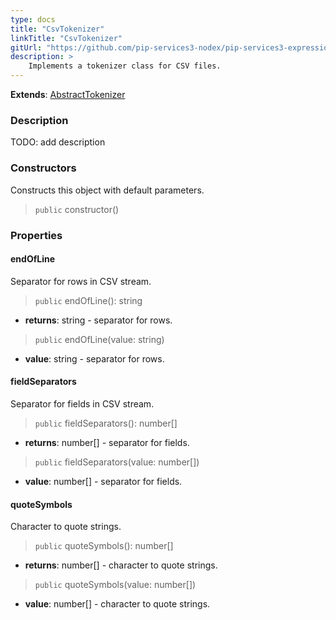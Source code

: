 ```yaml
---
type: docs
title: "CsvTokenizer"
linkTitle: "CsvTokenizer"
gitUrl: "https://github.com/pip-services3-nodex/pip-services3-expressions-nodex"
description: > 
    Implements a tokenizer class for CSV files.
---
```


**Extends**: [AbstractTokenizer](../../tokenizers/abstract_tokenizer)

### Description

TODO: add description

### Constructors
Constructs this object with default parameters.

> `public` constructor()

### Properties

#### endOfLine
Separator for rows in CSV stream.

> `public` endOfLine(): string

- **returns**: string - separator for rows.

> `public` endOfLine(value: string)

- **value**: string - separator for rows.

#### fieldSeparators
Separator for fields in CSV stream.

> `public` fieldSeparators(): number[]

- **returns**: number[] - separator for fields.

> `public` fieldSeparators(value: number[])

- **value**: number[] - separator for fields.


#### quoteSymbols
Character to quote strings.

> `public` quoteSymbols(): number[]

- **returns**: number[] - character to quote strings.

> `public` quoteSymbols(value: number[])

- **value**: number[] - character to quote strings.
